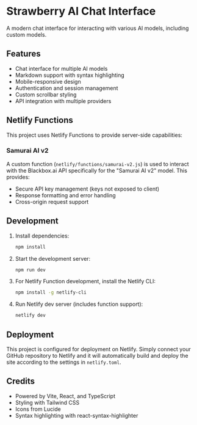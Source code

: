 # Strawberry AI Chat Interface

A modern chat interface for interacting with various AI models, including custom models.

## Features

- Chat interface for multiple AI models
- Markdown support with syntax highlighting
- Mobile-responsive design
- Authentication and session management
- Custom scrollbar styling
- API integration with multiple providers

## Netlify Functions

This project uses Netlify Functions to provide server-side capabilities:

### Samurai AI v2

A custom function (`netlify/functions/samurai-v2.js`) is used to interact with the Blackbox.ai API specifically for the "Samurai AI v2" model. This provides:

- Secure API key management (keys not exposed to client)
- Response formatting and error handling
- Cross-origin request support

## Development

1. Install dependencies:
   ```bash
   npm install
   ```

2. Start the development server:
   ```bash
   npm run dev
   ```

3. For Netlify Function development, install the Netlify CLI:
   ```bash
   npm install -g netlify-cli
   ```

4. Run Netlify dev server (includes function support):
   ```bash
   netlify dev
   ```

## Deployment

This project is configured for deployment on Netlify. Simply connect your GitHub repository to Netlify and it will automatically build and deploy the site according to the settings in `netlify.toml`.

## Credits

- Powered by Vite, React, and TypeScript
- Styling with Tailwind CSS
- Icons from Lucide
- Syntax highlighting with react-syntax-highlighter 